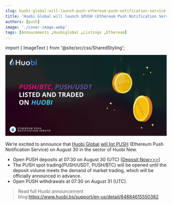 ```yaml
---
slug: huobi-global-will-launch-push-ethereum-push-notification-service
title: 'Huobi Global will launch $PUSH (Ethereum Push Notification Service)'
authors: [push]
image: './cover-image.webp'
tags: [Annoucements ,Huobiglobal ,Listings ,Ethereum]
---
```

import { ImageText } from '@site/src/css/SharedStyling';

![Cover Image of Huobi Global will launch $PUSH (Ethereum Push Notification Service)](./cover-image.webp)

We’re excited to announce that [Huobi Global](https://medium.com/u/65d3e2271234?source=post_page-----b2369e4b939d--------------------------------) [will list PUSH](https://twitter.com/HuobiGlobal/status/1432216764557901826) (Ethereum Push Notification Service) on August 30 in the sector of Huobi New.

<!--truncate-->

- Open PUSH deposits at 07:30 on August 30 (UTC) [[Deposit Now>>>](https://www.huobi.com/en-us/finance-beta/deposit/push/)]
- The PUSH spot trading(PUSH/USDT, PUSH/BTC) will be opened until the deposit volume meets the demand of market trading, which will be officially announced in advance.
- Open PUSH withdrawals at 07:30 on August 31 (UTC).

<blockquote>Read full Huobi announcement blog:<a href='https://www.huobi.bs/support/en-us/detail/64884615550382'>https://www.huobi.bs/support/en-us/detail/64884615550382</a></blockquote>

